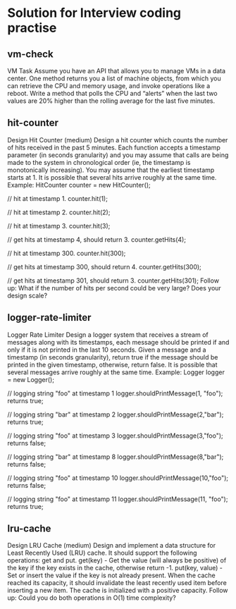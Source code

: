 # Solution for Interview coding practise
## vm-check
VM Task 
Assume you have an API that allows you to manage VMs in a data center. 
One method returns you a list of machine objects, from which you can retrieve the CPU and memory usage, and invoke operations like a reboot.  Write a method that polls the CPU and “alerts” when the last two values are 20% higher than the rolling average for the last five minutes. 
## hit-counter
Design Hit Counter (medium)
Design a hit counter which counts the number of hits received in the past 5 minutes.
Each function accepts a timestamp parameter (in seconds granularity) and you may assume that calls are being made to the system in chronological order (ie, the timestamp is monotonically increasing). You may assume that the earliest timestamp starts at 1.
It is possible that several hits arrive roughly at the same time.
Example:
HitCounter counter = new HitCounter();

// hit at timestamp 1.
counter.hit(1);

// hit at timestamp 2.
counter.hit(2);

// hit at timestamp 3.
counter.hit(3);

// get hits at timestamp 4, should return 3.
counter.getHits(4);

// hit at timestamp 300.
counter.hit(300);

// get hits at timestamp 300, should return 4.
counter.getHits(300);

// get hits at timestamp 301, should return 3.
counter.getHits(301);
Follow up:
What if the number of hits per second could be very large? Does your design scale?
## logger-rate-limiter
Logger Rate Limiter
Design a logger system that receives a stream of messages along with its timestamps, each message should be printed if and only if it is not printed in the last 10 seconds.
Given a message and a timestamp (in seconds granularity), return true if the message should be printed in the given timestamp, otherwise, return false.
It is possible that several messages arrive roughly at the same time.
Example:
Logger logger = new Logger();

// logging string "foo" at timestamp 1
logger.shouldPrintMessage(1, "foo"); returns true; 

// logging string "bar" at timestamp 2
logger.shouldPrintMessage(2,"bar"); returns true;

// logging string "foo" at timestamp 3
logger.shouldPrintMessage(3,"foo"); returns false;

// logging string "bar" at timestamp 8
logger.shouldPrintMessage(8,"bar"); returns false;

// logging string "foo" at timestamp 10
logger.shouldPrintMessage(10,"foo"); returns false;

// logging string "foo" at timestamp 11
logger.shouldPrintMessage(11, "foo"); returns true;
## lru-cache
Design LRU Cache (medium)
Design and implement a data structure for Least Recently Used (LRU) cache. It should support the following operations: get and put.
get(key) - Get the value (will always be positive) of the key if the key exists in the cache, otherwise return -1.
put(key, value) - Set or insert the value if the key is not already present. When the cache reached its capacity, it should invalidate the least recently used item before inserting a new item.
The cache is initialized with a positive capacity.
Follow up:
Could you do both operations in O(1) time complexity?

